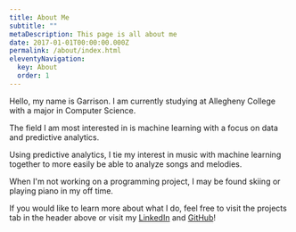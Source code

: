 ```yaml
---
title: About Me
subtitle: ""
metaDescription: This page is all about me
date: 2017-01-01T00:00:00.000Z
permalink: /about/index.html
eleventyNavigation:
  key: About
  order: 1
---
```

Hello, my name is Garrison.  I am currently studying at Allegheny College with a major in Computer Science.

The field I am most interested in is machine learning with a focus on data and predictive analytics.

Using predictive analytics, I tie my interest in music with machine learning together to more easily be able to analyze songs and melodies.

When I'm not working on a programming project, I may be found skiing or playing piano in my off time.

If you would like to learn more about what I do, feel free to visit the projects tab in the header above or visit my [LinkedIn](https://www.google.com/url?sa=t&rct=j&q=&esrc=s&source=web&cd=&cad=rja&uact=8&ved=2ahUKEwje1tLu77f7AhVoFlkFHa8jDlYQFnoECBIQAQ&url=https%3A%2F%2Fwww.linkedin.com%2Fin%2Fgarrison-vanzin-7760141aa&usg=AOvVaw2YOPMlZPNmqAIbgHhbGOLM) and [GitHub](https://github.com/gvan-0110)!